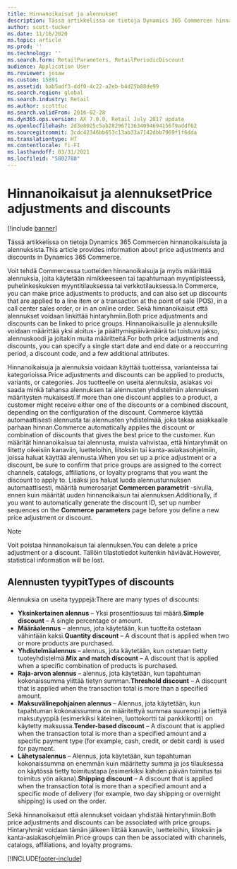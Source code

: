 ```yaml
---
title: Hinnanoikaisut ja alennukset
description: Tässä artikkelissa on tietoja Dynamics 365 Commercen hinnanoikaisuista ja alennuksista.
author: scott-tucker
ms.date: 11/16/2020
ms.topic: article
ms.prod: ''
ms.technology: ''
ms.search.form: RetailParameters, RetailPeriodicDiscount
audience: Application User
ms.reviewer: josaw
ms.custom: 15891
ms.assetid: bab5adf3-ddf0-4c22-a2eb-b4d25b88de99
ms.search.region: global
ms.search.industry: Retail
ms.author: scotttuc
ms.search.validFrom: 2016-02-28
ms.dyn365.ops.version: AX 7.0.0, Retail July 2017 update
ms.openlocfilehash: 2d3e8025c5ab28296713634094694156f9addf62
ms.sourcegitcommit: 3cdc42346bb653c13ab33a7142dbb7969f1f6dda
ms.translationtype: HT
ms.contentlocale: fi-FI
ms.lasthandoff: 03/31/2021
ms.locfileid: "5802788"
---
```

# <a name="price-adjustments-and-discounts"></a><span data-ttu-id="bd285-103">Hinnanoikaisut ja alennukset</span><span class="sxs-lookup"><span data-stu-id="bd285-103">Price adjustments and discounts</span></span>

[!include [banner](includes/banner.md)]

<span data-ttu-id="bd285-104">Tässä artikkelissa on tietoja Dynamics 365 Commercen hinnanoikaisuista ja alennuksista.</span><span class="sxs-lookup"><span data-stu-id="bd285-104">This article provides information about price adjustments and discounts in Dynamics 365 Commerce.</span></span>

<span data-ttu-id="bd285-105">Voit tehdä Commercessa tuotteiden hinnanoikaisuja ja myös määrittää alennuksia, joita käytetään nimikkeeseen tai tapahtumaan myyntipisteessä, puhelinkeskuksen myyntitilauksessa tai verkkotilauksessa.</span><span class="sxs-lookup"><span data-stu-id="bd285-105">In Commerce, you can make price adjustments to products, and can also set up discounts that are applied to a line item or a transaction at the point of sale (POS), in a call center sales order, or in an online order.</span></span> <span data-ttu-id="bd285-106">Sekä hinnanoikaisut että alennukset voidaan linkittää hintaryhmiin.</span><span class="sxs-lookup"><span data-stu-id="bd285-106">Both price adjustments and discounts can be linked to price groups.</span></span> <span data-ttu-id="bd285-107">Hinnanoikaisuille ja alennuksille voidaan määrittää yksi aloitus- ja päättymispäivämäärä tai toistuva jakso, alennuskoodi ja joitakin muita määritteitä.</span><span class="sxs-lookup"><span data-stu-id="bd285-107">For both price adjustments and discounts, you can specify a single start date and end date or a reoccurring period, a discount code, and a few additional attributes.</span></span> 

<span data-ttu-id="bd285-108">Hinnanoikaisuja ja alennuksia voidaan käyttää tuotteissa, varianteissa tai kategorioissa.</span><span class="sxs-lookup"><span data-stu-id="bd285-108">Price adjustments and discounts can be applied to products, variants, or categories.</span></span> <span data-ttu-id="bd285-109">Jos tuotteelle on useita alennuksia, asiakas voi saada minkä tahansa alennuksen tai alennusten yhdistelmän alennuksen määritysten mukaisesti.</span><span class="sxs-lookup"><span data-stu-id="bd285-109">If more than one discount applies to a product, a customer might receive either one of the discounts or a combined discount, depending on the configuration of the discount.</span></span> <span data-ttu-id="bd285-110">Commerce käyttää automaattisesti alennusta tai alennusten yhdistelmää, joka takaa asiakkaalle parhaan hinnan.</span><span class="sxs-lookup"><span data-stu-id="bd285-110">Commerce automatically applies the discount or combination of discounts that gives the best price to the customer.</span></span> <span data-ttu-id="bd285-111">Kun määrität hinnanoikaisua tai alennusta, muista vahvistaa, että hintaryhmät on liitetty oikeisiin kanaviin, luetteloihin, liitoksiin tai kanta-asiakasohjelmiin, joissa haluat käyttää alennusta.</span><span class="sxs-lookup"><span data-stu-id="bd285-111">When you set up a price adjustment or a discount, be sure to confirm that price groups are assigned to the correct channels, catalogs, affiliations, or loyalty programs that you want the discount to apply to.</span></span> <span data-ttu-id="bd285-112">Lisäksi jos haluat luoda alennustunnuksen automaattisesti, määritä numerosarjat **Commercen parametrit** -sivulla, ennen kuin määrität uuden hinnanoikaisun tai alennuksen.</span><span class="sxs-lookup"><span data-stu-id="bd285-112">Additionally, if you want to automatically generate the discount ID, set up number sequences on the **Commerce parameters** page before you define a new price adjustment or discount.</span></span>

> [!NOTE]
> <span data-ttu-id="bd285-113">Voit poistaa hinnanoikaisun tai alennuksen.</span><span class="sxs-lookup"><span data-stu-id="bd285-113">You can delete a price adjustment or a discount.</span></span> <span data-ttu-id="bd285-114">Tällöin tilastotiedot kuitenkin häviävät.</span><span class="sxs-lookup"><span data-stu-id="bd285-114">However, statistical information will be lost.</span></span>

## <a name="types-of-discounts"></a><span data-ttu-id="bd285-115">Alennusten tyypit</span><span class="sxs-lookup"><span data-stu-id="bd285-115">Types of discounts</span></span>

<span data-ttu-id="bd285-116">Alennuksia on useita tyyppejä:</span><span class="sxs-lookup"><span data-stu-id="bd285-116">There are many types of discounts:</span></span>

- <span data-ttu-id="bd285-117">**Yksinkertainen alennus** – Yksi prosenttiosuus tai määrä.</span><span class="sxs-lookup"><span data-stu-id="bd285-117">**Simple discount** – A single percentage or amount.</span></span>
- <span data-ttu-id="bd285-118">**Määräalennus** – alennus, jota käytetään, kun tuotteita ostetaan vähintään kaksi.</span><span class="sxs-lookup"><span data-stu-id="bd285-118">**Quantity discount** – A discount that is applied when two or more products are purchased.</span></span>
- <span data-ttu-id="bd285-119">**Yhdistelmäalennus** – alennus, jota käytetään, kun ostetaan tietty tuoteyhdistelmä.</span><span class="sxs-lookup"><span data-stu-id="bd285-119">**Mix and match discount** – A discount that is applied when a specific combination of products is purchased.</span></span>
- <span data-ttu-id="bd285-120">**Raja-arvon alennus** – alennus, jota käytetään, kun tapahtuman kokonaissumma ylittää tietyn summan.</span><span class="sxs-lookup"><span data-stu-id="bd285-120">**Threshold discount** – A discount that is applied when the transaction total is more than a specified amount.</span></span>
- <span data-ttu-id="bd285-121">**Maksuvälinepohjainen alennus** – Alennus, jota käytetään, kun tapahtuman kokonaissumma on määritettyä summaa suurempi ja tiettyä maksutyyppiä (esimerkiksi käteinen, luottokortti tai pankkikortti) on käytetty maksussa.</span><span class="sxs-lookup"><span data-stu-id="bd285-121">**Tender-based discount** – A discount that is applied when the transaction total is more than a specified amount and a specific payment type (for example, cash, credit, or debit card) is used for payment.</span></span>
- <span data-ttu-id="bd285-122">**Lähetysalennus** – Alennus, jota käytetään, kun tapahtuman kokonaissumma on enemmän kuin määritetty summa ja jos tilauksessa on käytössä tietty toimitustapa (esimerkiksi kahden päivän toimitus tai toimitus yön aikana).</span><span class="sxs-lookup"><span data-stu-id="bd285-122">**Shipping discount** – A discount that is applied when the transaction total is more than a specified amount and a specific mode of delivery (for example, two day shipping or overnight shipping) is used on the order.</span></span>

<span data-ttu-id="bd285-123">Sekä hinnanoikaisut että alennukset voidaan yhdistää hintaryhmiin.</span><span class="sxs-lookup"><span data-stu-id="bd285-123">Both price adjustments and discounts can be associated with price groups.</span></span> <span data-ttu-id="bd285-124">Hintaryhmät voidaan tämän jälkeen liittää kanaviin, luetteloihin, liitoksiin ja kanta-asiakasohjelmiin.</span><span class="sxs-lookup"><span data-stu-id="bd285-124">Price groups can then be associated with channels, catalogs, affiliations, and loyalty programs.</span></span>


[!INCLUDE[footer-include](../includes/footer-banner.md)]